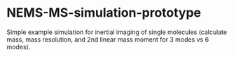 # NEMS-MS-simulation-prototype
Simple example simulation for inertial imaging of single molecules (calculate mass, mass resolution, and 2nd linear mass moment for 3 modes vs 6 modes).
